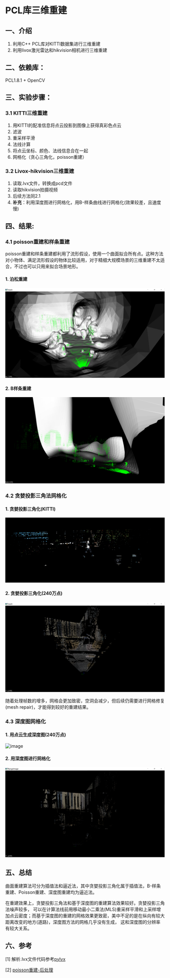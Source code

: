 # PCL库三维重建
## 一、介绍
1. 利用C++ PCL库对KITTI数据集进行三维重建
2. 利用livox激光雷达和hikvision相机进行三维重建

## 二、依赖库：
PCL1.8.1 + OpenCV

## 三、实验步骤：
### 3.1 KITTI三维重建
1. 用KITTI的配准信息将点云投影到图像上获得真彩色点云
2. 滤波  
3. 重采样平滑 
4. 法线计算 
5. 将点云坐标、颜色、法线信息合在一起 
6. 网格化（贪心三角化，poisson重建）

### 3.2 Livox-hikvision三维重建
1. 读取.lvx文件，转换成pcd文件
2. 读取hikvision拍摄视频
3. 后续方法同2.1
4. **补充**：利用深度图进行网格化，用B-样条曲线进行网格化(效果较差，且速度慢)

## 四、结果:
### 4.1 poisson重建和样条重建
poisson重建和样条重建都利用了流形假设，使用一个曲面拟合所有点。这种方法对小物体、满足流形假设的物体比较适用，对于精细大规模场景的三维重建不太适合，不过也可以只用来拟合场景地形。

#### 1. 泊松重建
![Poisson](./result/poisson.png)

#### 2. B样条重建
![Bspline](./result/bspline.png)

### 4.2 贪婪投影三角法网格化

#### 1. 贪婪投影三角化(KITTI)

![image](./result/greedy_tri.png)

#### 2. 贪婪投影三角化(240万点)

![image](./result/greedy_tri_lvx.png)

随着处理帧数的增多，网格会更加致密，空洞会减少，但后续仍需要进行网格修复(mesh repair)，才能得到较好的重建结果。

### 4.3 深度图网格化

#### 1. 用点云生成深度图(240万点)

![image](./result/rangeImage.png)

#### 2. 用深度图进行网格化

![image](./result/rangeImage_reconstruction_color.png)



## 五、总结
曲面重建算法可分为插值法和逼近法，其中贪婪投影三角化属于插值法，B-样条重建、Poisson重建、深度图重建均为逼近法。

在重建效果上，贪婪投影三角法和基于深度图的重建算法效果较好。贪婪投影三角法噪声较多，
可以在计算法线前用移动最小二乘法(MLS)重采样平滑和上采样增加点云密度；而基于深度图的重建的网格效果更致密，美中不足的是在纵向有较大距离改变的地方(道路)，深度图方法的网格几乎没有生成，
这和深度图的分辨率有较大关系。

## 六、参考
[1] 解析.lvx文件代码参考[pylvx](https://github.com/Jaesirky/pylvx)

[2] [poisson重建-后处理](https://blog.csdn.net/u012750702/article/details/53351941)
